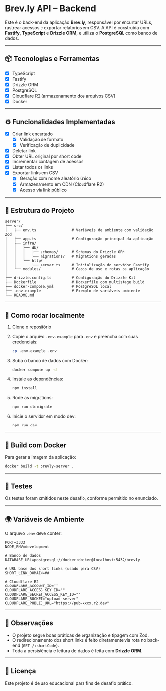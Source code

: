 # Brev.ly API – Backend

Este é o back-end da aplicação **Brev.ly**, responsável por encurtar URLs, rastrear acessos e exportar relatórios em CSV. A API é construída com **Fastify**, **TypeScript** e **Drizzle ORM**, e utiliza o **PostgreSQL** como banco de dados.

---

## 📦 Tecnologias e Ferramentas

- [x] TypeScript
- [x] Fastify
- [x] Drizzle ORM
- [x] PostgreSQL
- [x] Cloudflare R2 (armazenamento dos arquivos CSV)
- [x] Docker

---

## ⚙️ Funcionalidades Implementadas

- [x] Criar link encurtado
  - [x] Validação de formato
  - [x] Verificação de duplicidade
- [x] Deletar link
- [x] Obter URL original por short code
- [x] Incrementar contagem de acessos
- [x] Listar todos os links
- [x] Exportar links em CSV
  - [x] Geração com nome aleatório único
  - [x] Armazenamento em CDN (Cloudflare R2)
  - [x] Acesso via link público

---

## 📂 Estrutura do Projeto

```
server/
├── src/
│   ├── env.ts                # Variáveis de ambiente com validação Zod
│   ├── app.ts                # Configuração principal da aplicação
│   ├── infra/
│   │   ├── db/
│   │   │   ├── schemas/      # Schemas do Drizzle ORM
│   │   │   ├── migrations/   # Migrations geradas
│   │   └── http/
│   │       └── server.ts     # Inicialização do servidor Fastify
│   └── modules/              # Casos de uso e rotas da aplicação
│
├── drizzle.config.ts         # Configuração do Drizzle Kit
├── Dockerfile                # Dockerfile com multistage build
├── docker-compose.yml        # PostgreSQL local
├── .env.example              # Exemplo de variáveis ambiente
└── README.md
```

---

## 🚀 Como rodar localmente

1. Clone o repositório

2. Copie o arquivo `.env.example` para `.env` e preencha com suas credenciais:

   ```bash
   cp .env.example .env
   ```

3. Suba o banco de dados com Docker:

   ```bash
   docker compose up -d
   ```

4. Instale as dependências:

   ```bash
   npm install
   ```

5. Rode as migrations:

   ```bash
   npm run db:migrate
   ```

6. Inicie o servidor em modo dev:

   ```bash
   npm run dev
   ```

---

## 🐳 Build com Docker

Para gerar a imagem da aplicação:

```bash
docker build -t brevly-server .
```

---

## 🧪 Testes

Os testes foram omitidos neste desafio, conforme permitido no enunciado.

---

## 🌍 Variáveis de Ambiente

O arquivo `.env` deve conter:

```env
PORT=3333
NODE_ENV=development

# Banco de dados
DATABASE_URL=postgresql://docker:docker@localhost:5432/brevly

# URL base dos short links (usado para CSV)
SHORT_LINK_DOMAIN=##

# Cloudflare R2
CLOUDFLARE_ACCOUNT_ID=""
CLOUDFLARE_ACCESS_KEY_ID=""
CLOUDFLARE_SECRET_ACCESS_KEY_ID=""
CLOUDFLARE_BUCKET="upload-server"
CLOUDFLARE_PUBLIC_URL="https://pub-xxxx.r2.dev"
```

---

## 🧠 Observações

- O projeto segue boas práticas de organização e tipagem com Zod.
- O redirecionamento dos short links é feito diretamente via rota no back-end (`GET /:shortCode`).
- Toda a persistência e leitura de dados é feita com **Drizzle ORM**.

---

## 📄 Licença

Este projeto é de uso educacional para fins de desafio prático.
